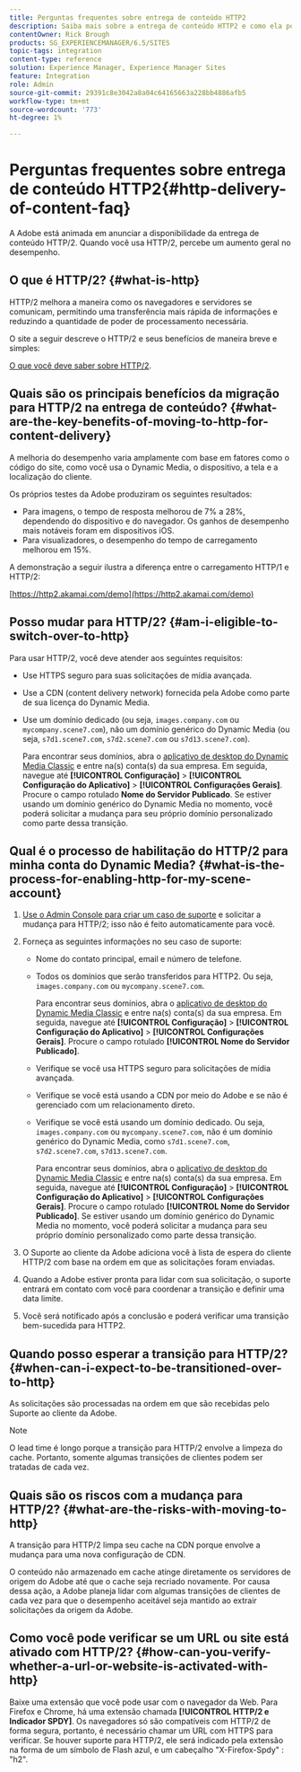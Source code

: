 ```yaml
---
title: Perguntas frequentes sobre entrega de conteúdo HTTP2
description: Saiba mais sobre a entrega de conteúdo HTTP2 e como ela pode aumentar o desempenho geral do seu conteúdo da Web.
contentOwner: Rick Brough
products: SG_EXPERIENCEMANAGER/6.5/SITES
topic-tags: integration
content-type: reference
solution: Experience Manager, Experience Manager Sites
feature: Integration
role: Admin
source-git-commit: 29391c8e3042a8a04c64165663a228bb4886afb5
workflow-type: tm+mt
source-wordcount: '773'
ht-degree: 1%

---
```


# Perguntas frequentes sobre entrega de conteúdo HTTP2{#http-delivery-of-content-faq}

A Adobe está animada em anunciar a disponibilidade da entrega de conteúdo HTTP/2. Quando você usa HTTP/2, percebe um aumento geral no desempenho.

## O que é HTTP/2? {#what-is-http}

HTTP/2 melhora a maneira como os navegadores e servidores se comunicam, permitindo uma transferência mais rápida de informações e reduzindo a quantidade de poder de processamento necessária.

O site a seguir descreve o HTTP/2 e seus benefícios de maneira breve e simples:

[O que você deve saber sobre HTTP/2](https://www.engadget.com/2015-02-24-what-you-need-to-know-about-http-2.html).

## Quais são os principais benefícios da migração para HTTP/2 na entrega de conteúdo? {#what-are-the-key-benefits-of-moving-to-http-for-content-delivery}

A melhoria do desempenho varia amplamente com base em fatores como o código do site, como você usa o Dynamic Media, o dispositivo, a tela e a localização do cliente.

Os próprios testes da Adobe produziram os seguintes resultados:

* Para imagens, o tempo de resposta melhorou de 7% a 28%, dependendo do dispositivo e do navegador. Os ganhos de desempenho mais notáveis foram em dispositivos iOS.
* Para visualizadores, o desempenho do tempo de carregamento melhorou em 15%.

A demonstração a seguir ilustra a diferença entre o carregamento HTTP/1 e HTTP/2:

[https://http2.akamai.com/demo](https://http2.akamai.com/demo)

## Posso mudar para HTTP/2? {#am-i-eligible-to-switch-over-to-http}

Para usar HTTP/2, você deve atender aos seguintes requisitos:

* Use HTTPS seguro para suas solicitações de mídia avançada.
* Use a CDN (content delivery network) fornecida pela Adobe como parte de sua licença do Dynamic Media.
* Use um domínio dedicado (ou seja, `images.company.com` ou `mycompany.scene7.com`), não um domínio genérico do Dynamic Media (ou seja, `s7d1.scene7.com`, `s7d2.scene7.com` ou `s7d13.scene7.com`).

  Para encontrar seus domínios, abra o [aplicativo de desktop do Dynamic Media Classic](https://experienceleague.adobe.com/docs/dynamic-media-classic/using/getting-started/signing-out.html?lang=pt-BR#getting-started) e entre na(s) conta(s) da sua empresa. Em seguida, navegue até **[!UICONTROL Configuração]** > **[!UICONTROL Configuração do Aplicativo]** > **[!UICONTROL Configurações Gerais]**. Procure o campo rotulado **Nome do Servidor Publicado**. Se estiver usando um domínio genérico do Dynamic Media no momento, você poderá solicitar a mudança para seu próprio domínio personalizado como parte dessa transição.

## Qual é o processo de habilitação do HTTP/2 para minha conta do Dynamic Media? {#what-is-the-process-for-enabling-http-for-my-scene-account}

1. [Use o Admin Console para criar um caso de suporte](https://helpx.adobe.com/br/enterprise/using/support-for-experience-cloud.html) e solicitar a mudança para HTTP/2; isso não é feito automaticamente para você.
1. Forneça as seguintes informações no seu caso de suporte:

   * Nome do contato principal, email e número de telefone.
   * Todos os domínios que serão transferidos para HTTP2. Ou seja, `images.company.com` ou `mycompany.scene7.com`.

     Para encontrar seus domínios, abra o [aplicativo de desktop do Dynamic Media Classic](https://experienceleague.adobe.com/docs/dynamic-media-classic/using/getting-started/signing-out.html?lang=pt-BR#getting-started) e entre na(s) conta(s) da sua empresa. Em seguida, navegue até **[!UICONTROL Configuração]** > **[!UICONTROL Configuração do Aplicativo]** > **[!UICONTROL Configurações Gerais]**. Procure o campo rotulado **[!UICONTROL Nome do Servidor Publicado]**.

   * Verifique se você usa HTTPS seguro para solicitações de mídia avançada.
   * Verifique se você está usando a CDN por meio do Adobe e se não é gerenciado com um relacionamento direto.
   * Verifique se você está usando um domínio dedicado. Ou seja, `images.company.com` ou `mycompany.scene7.com`, não é um domínio genérico do Dynamic Media, como `s7d1.scene7.com`, `s7d2.scene7.com`, `s7d13.scene7.com`.

     Para encontrar seus domínios, abra o [aplicativo de desktop do Dynamic Media Classic](https://experienceleague.adobe.com/docs/dynamic-media-classic/using/getting-started/signing-out.html?lang=pt-BR#getting-started) e entre na(s) conta(s) da sua empresa. Em seguida, navegue até **[!UICONTROL Configuração]** > **[!UICONTROL Configuração do Aplicativo]** > **[!UICONTROL Configurações Gerais]**. Procure o campo rotulado **[!UICONTROL Nome do Servidor Publicado]**. Se estiver usando um domínio genérico do Dynamic Media no momento, você poderá solicitar a mudança para seu próprio domínio personalizado como parte dessa transição.

1. O Suporte ao cliente da Adobe adiciona você à lista de espera do cliente HTTP/2 com base na ordem em que as solicitações foram enviadas.
1. Quando a Adobe estiver pronta para lidar com sua solicitação, o suporte entrará em contato com você para coordenar a transição e definir uma data limite.
1. Você será notificado após a conclusão e poderá verificar uma transição bem-sucedida para HTTP2.

## Quando posso esperar a transição para HTTP/2? {#when-can-i-expect-to-be-transitioned-over-to-http}

As solicitações são processadas na ordem em que são recebidas pelo Suporte ao cliente da Adobe.

>[!NOTE]
>
>O lead time é longo porque a transição para HTTP/2 envolve a limpeza do cache. Portanto, somente algumas transições de clientes podem ser tratadas de cada vez.

## Quais são os riscos com a mudança para HTTP/2? {#what-are-the-risks-with-moving-to-http}

A transição para HTTP/2 limpa seu cache na CDN porque envolve a mudança para uma nova configuração de CDN.

O conteúdo não armazenado em cache atinge diretamente os servidores de origem do Adobe até que o cache seja recriado novamente. Por causa dessa ação, a Adobe planeja lidar com algumas transições de clientes de cada vez para que o desempenho aceitável seja mantido ao extrair solicitações da origem da Adobe.

## Como você pode verificar se um URL ou site está ativado com HTTP/2? {#how-can-you-verify-whether-a-url-or-website-is-activated-with-http}

Baixe uma extensão que você pode usar com o navegador da Web. Para Firefox e Chrome, há uma extensão chamada **[!UICONTROL HTTP/2 e Indicador SPDY]**. Os navegadores só são compatíveis com HTTP/2 de forma segura, portanto, é necessário chamar um URL com HTTPS para verificar. Se houver suporte para HTTP/2, ele será indicado pela extensão na forma de um símbolo de Flash azul, e um cabeçalho &quot;X-Firefox-Spdy&quot; : &quot;h2&quot;.
